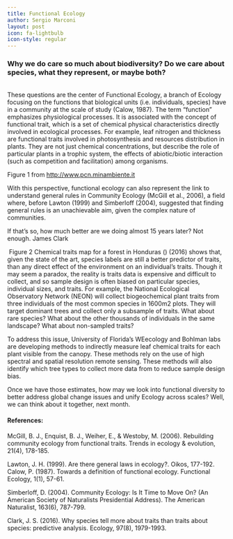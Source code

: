 ```yaml
---
title: Functional Ecology
author: Sergio Marconi
layout: post
icon: fa-lightbulb
icon-style: regular
---
```


### Why we do care so much about biodiversity? Do we care about species, what they represent, or maybe both?
<br/>
<span class="image right"><img src="{{ 'assets/images/pic08.jpg' | relative_url }}" alt="" /></span>
<br/>
These questions are the center of Functional Ecology, a branch of Ecology focusing on the functions that biological units (i.e. individuals, species) have in a community at the scale of study (Calow, 1987). The term “function” emphasizes physiological processes. It is associated with the concept of functional trait, which is a set of chemical physical characteristics directly involved in ecological processes. For example, leaf nitrogen and thickness are functional traits involved in photosynthesis and resources distribution in plants. They are not just chemical concentrations, but describe the role of particular plants in a trophic system, the effects of abiotic/biotic interaction (such as competition and facilitation) among organisms.


Figure 1 from http://www.pcn.minambiente.it

With this perspective, functional ecology can also represent the link to understand general rules in Community Ecology (McGill et al., 2006), a field where, before Lawton (1999) and Simberloff (2004), suggested that finding general rules is an unachievable aim, given the complex nature of communities.

If that’s so, how much better are we doing almost 15 years later? Not enough. James Clark

<span class="image right"><img src="{{ 'assets/images/pic03.jpg' | relative_url }}" alt="" /></span>
Figure 2 Chemical traits map for a forest in Honduras ()
(2016) shows that, given the state of the art, species labels are still a better predictor of traits, than any direct effect of the environment on an individual’s traits. Though it may seem a paradox, the reality is traits data is expensive and difficult to collect, and so sample design is often biased on particular species, individual sizes, and traits. For example, the National Ecological Observatory Network (NEON) will collect biogeochemical plant traits from three individuals of the most common species in 1600m2 plots. They will target dominant trees and collect only a subsample of traits. What about rare species? What about the other thousands of individuals in the same landscape? What about non-sampled traits?

To address this issue, University of Florida’s WEecology and Bohlman labs are developing methods to indirectly measure leaf chemical traits for each plant visible from the canopy. These methods rely on the use of high spectral and spatial resolution remote sensing. These methods will also identify which tree types to collect more data from to reduce sample design bias.

Once we have those estimates, how may we look into functional diversity to better address global change issues and unify Ecology across scales?  Well, we can think about it together, next month.

#### References:

McGill, B. J., Enquist, B. J., Weiher, E., & Westoby, M. (2006). Rebuilding community ecology from functional traits. Trends in ecology & evolution, 21(4), 178-185.

Lawton, J. H. (1999). Are there general laws in ecology?. Oikos, 177-192.
Calow, P. (1987). Towards a definition of functional ecology. Functional Ecology, 1(1), 57-61.

Simberloff, D. (2004). Community Ecology: Is It Time to Move On? (An American Society of Naturalists Presidential Address). The American Naturalist, 163(6), 787-799.

Clark, J. S. (2016). Why species tell more about traits than traits about species: predictive analysis. Ecology, 97(8), 1979-1993.
